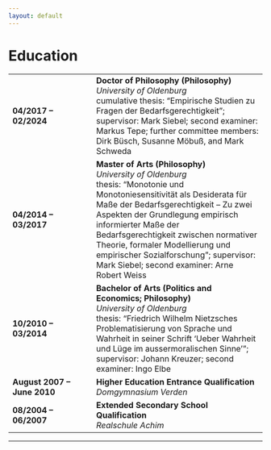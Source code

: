 ```yaml
---
layout: default
---
```


# Education

<table>
   <tr>
      <td width="150">
         <b>04/2017 – 02/2024</b>
      </td>
      <td>
         <b>Doctor of Philosophy (Philosophy)</b><br>
         <i>University of Oldenburg</i><br>
         cumulative thesis: “Empirische Studien zu Fragen der Bedarfsgerechtigkeit”; supervisor: Mark Siebel; second examiner: Markus Tepe; further committee members: Dirk Büsch, Susanne Möbuß, and Mark Schweda
      </td>
   </tr>
   <tr>
      <td>
         <b>04/2014 – 03/2017</b>
      </td>
      <td>
         <b>Master of Arts (Philosophy)</b><br>
         <i>University of Oldenburg</i><br>
         thesis: “Monotonie und Monotoniesensitivität als Desiderata für Maße der Bedarfsgerechtigkeit – Zu zwei Aspekten der Grundlegung empirisch informierter Maße der Bedarfsgerechtigkeit zwischen normativer Theorie, formaler Modellierung und empirischer Sozialforschung”; supervisor: Mark Siebel; second examiner: Arne Robert Weiss
      </td>
   </tr>
   <tr>
      <td>
         <b>10/2010 – 03/2014</b>
      </td>
      <td>
         <b>Bachelor of Arts (Politics and Economics; Philosophy)</b><br>
         <i>University of Oldenburg</i><br>
         thesis: “Friedrich Wilhelm Nietzsches Problematisierung von Sprache und Wahrheit in seiner Schrift ‘Ueber Wahrheit und Lüge im aussermoralischen Sinne’”; supervisor: Johann Kreuzer; second examiner: Ingo Elbe
      </td>
   </tr>
   <tr>
      <td>
         <b>August 2007 – June 2010</b>
      </td>
      <td>
         <b>Higher Education Entrance Qualification</b><br>
         <i>Domgymnasium Verden</i><br>
      </td>
   </tr>

   <tr>
      <td>
         <b>08/2004 – 06/2007</b>
      </td>
      <td>
         <b>Extended Secondary School Qualification</b><br>
         <i>Realschule Achim</i><br>
      </td>
   </tr>
</table>

***
